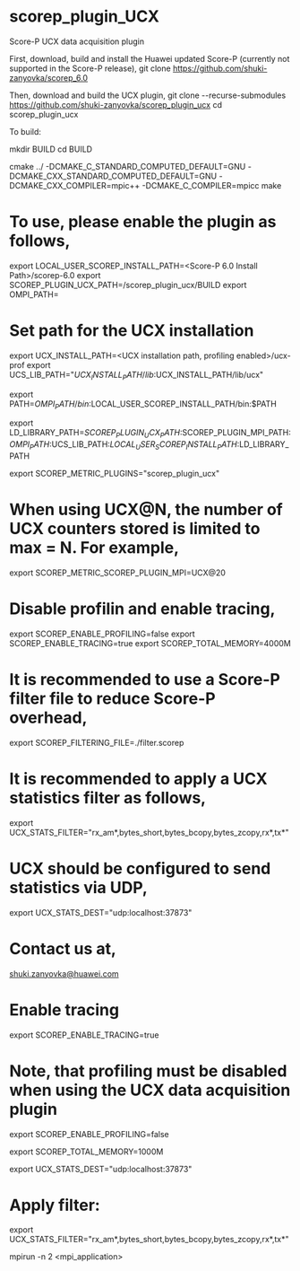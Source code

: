# scorep_plugin_UCX
Score-P UCX data acquisition plugin

First, download, build and install the Huawei updated Score-P (currently not supported in the Score-P release),
git clone https://github.com/shuki-zanyovka/scorep_6.0

Then, download and build the UCX plugin,
git clone --recurse-submodules  https://github.com/shuki-zanyovka/scorep_plugin_ucx
cd scorep_plugin_ucx

To build:

mkdir BUILD
cd BUILD

cmake ../ -DCMAKE_C_STANDARD_COMPUTED_DEFAULT=GNU -DCMAKE_CXX_STANDARD_COMPUTED_DEFAULT=GNU -DCMAKE_CXX_COMPILER=mpic++ -DCMAKE_C_COMPILER=mpicc
make

# To use, please enable the plugin as follows,
export LOCAL_USER_SCOREP_INSTALL_PATH=<Score-P 6.0 Install Path>/scorep-6.0
export SCOREP_PLUGIN_UCX_PATH=<Plugin Path>/scorep_plugin_ucx/BUILD
export OMPI_PATH=<OpenMPI Install Path>

# Set path for the UCX installation 
export UCX_INSTALL_PATH=<UCX installation path, profiling enabled>/ucx-prof
export UCS_LIB_PATH="$UCX_INSTALL_PATH/lib:$UCX_INSTALL_PATH/lib/ucx"

export PATH=$OMPI_PATH/bin:$LOCAL_USER_SCOREP_INSTALL_PATH/bin:$PATH

export LD_LIBRARY_PATH=$SCOREP_PLUGIN_UCX_PATH:$SCOREP_PLUGIN_MPI_PATH:$OMPI_PATH:$UCS_LIB_PATH:$LOCAL_USER_SCOREP_INSTALL_PATH:$LD_LIBRARY_PATH

export SCOREP_METRIC_PLUGINS="scorep_plugin_ucx"

# When using UCX@N, the number of UCX counters stored is limited to max = N. For example,
export SCOREP_METRIC_SCOREP_PLUGIN_MPI=UCX@20

# Disable profilin and enable tracing,
export SCOREP_ENABLE_PROFILING=false
export SCOREP_ENABLE_TRACING=true
export SCOREP_TOTAL_MEMORY=4000M

# It is recommended to use a Score-P filter file to reduce Score-P overhead,
export SCOREP_FILTERING_FILE=./filter.scorep

# It is recommended to apply a UCX statistics filter as follows,
export UCX_STATS_FILTER="rx_am*,bytes_short,bytes_bcopy,bytes_zcopy,rx*,tx*"

# UCX should be configured to send statistics via UDP,
export UCX_STATS_DEST="udp:localhost:37873"

# Contact us at,
shuki.zanyovka@huawei.com








# Enable tracing
export SCOREP_ENABLE_TRACING=true

# Note, that profiling must be disabled when using the UCX data acquisition plugin
export SCOREP_ENABLE_PROFILING=false

export SCOREP_TOTAL_MEMORY=1000M

export UCX_STATS_DEST="udp:localhost:37873"

# Apply filter:
export UCX_STATS_FILTER="rx_am*,bytes_short,bytes_bcopy,bytes_zcopy,rx*,tx*"

mpirun -n 2 <mpi_application>

